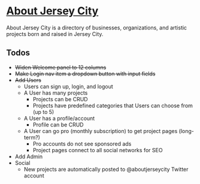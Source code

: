 # [About Jersey City](http://www.aboutjerseycity.com)

About Jersey City is a directory of businesses, organizations, and artistic projects born and raised in Jersey City.

## Todos

* <del>Widen Welcome panel to 12 columns</del>
* <del>Make Login nav item a dropdown button with input fields</del>
* <del>Add Users</del>
	* Users can sign up, login, and logout
	* A User has many projects
		* Projects can be CRUD
		* Projects have predefined categories that Users can choose from (up to 5)
	* A User has a profile/account
		* Profile can be CRUD
	* A User can go pro (monthly subscription) to get project pages (long-term?)
		* Pro accounts do not see sponsored ads
		* Project pages connect to all social networks for SEO
* Add Admin
* Social
	* New projects are automatically posted to @aboutjerseycity Twitter account